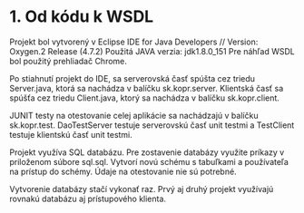 # 1. Od kódu k WSDL

Projekt bol vytvorený v Eclipse IDE for Java Developers // Version: Oxygen.2 Release (4.7.2)
Použitá JAVA verzia: jdk1.8.0_151
Pre náhľad WSDL bol použitý prehliadač Chrome. 

Po stiahnutí projekt do IDE, sa serverovská časť spúšta cez triedu Server.java, ktorá sa nachádza v balíčku sk.kopr.server.
Klientská časť sa spúšťa cez triedu Client.java, ktorý sa nachádza v balíčku sk.kopr.client.

JUNIT testy na otestovanie celej aplikácie sa nachádzajú v balíčku sk.kopr.test. DaoTestServer testuje serverovskú časť unit testmi 
a TestClient testuje klientskú časť unit testmi. 

Projekt využíva SQL databázu. Pre zostavenie databázy využite príkazy v priloženom súbore sql.sql. Vytvorí novú schému s tabuľkami
a používateľa na prístup do schémy. Údaje na otestovanie nie sú potrebné. 

Vytvorenie databázy stačí vykonať raz. Prvý aj druhý projekt využívajú rovnakú databázu aj prístupového klienta. 
